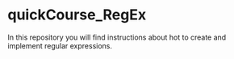 # quickCourse_RegEx
In this repository you will find instructions about hot to create and implement regular expressions.
